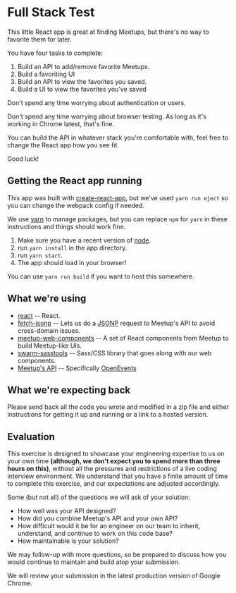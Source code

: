 # Full Stack Test

This little React app is great at finding Meetups, but there's no way to favorite them for later.

You have four tasks to complete:

1. Build an API to add/remove favorite Meetups.
2. Build a favoriting UI
3. Build an API to view the favorites you saved.
4. Build a UI to view the favorites you've saved

Don't spend any time worrying about authentication or users.

Don't spend any time worrying about browser testing. As long as it's working in Chrome latest, that's fine.

You can build the API in whatever stack you're comfortable with, feel free to change the React app how you see fit.

Good luck!

## Getting the React app running

This app was built with [create-react-app](https://github.com/facebookincubator/create-react-app), but we've used `yarn run eject` so you can change the webpack config if needed.

We use [yarn](https://yarnpkg.com/en/) to manage packages, but you can replace `npm` for `yarn` in these instructions and things should work fine.

1. Make sure you have a recent version of [node](https://nodejs.org/en/).
2. run `yarn install` in the app directory.
3. run `yarn start`.
4. The app should load in your browser!

You can use `yarn run build` if you want to host this somewhere.

## What we're using

* [react](https://facebook.github.io/react/) -- React.
* [fetch-jsonp](https://github.com/camsong/fetch-jsonp) -- Lets us do a [JSONP](https://en.wikipedia.org/wiki/JSONP) request to Meetup's API to avoid cross-domain issues.
* [meetup-web-components](https://github.com/meetup/meetup-web-components) -- A set of React components from Meetup to build Meetup-like UIs.
* [swarm-sasstools](https://meetup.github.io/swarm-sasstools/seldon/doc.html) -- Sass/CSS library that goes along with our web components.
* [Meetup's API](https://www.meetup.com/meetup_api/) -- Specifically [OpenEvents](https://www.meetup.com/meetup_api/docs/2/open_events/)

## What we're expecting back

Please send back all the code you wrote and modified in a zip file and either instructions for getting it up and running or a link to a hosted version.

## Evaluation

This exercise is designed to showcase your engineering expertise to us on your own time **(although, we don’t expect you to spend more than three hours on this)**, without all the pressures and restrictions of a live coding interview environment. We understand that you have a finite amount of time to complete this exercise, and our expectations are adjusted accordingly.

Some (but not all) of the questions we will ask of your solution:
* How well was your API designed?
* How did you combine Meetup's API and your own API?
* How difficult would it be for an engineer on our team to inherit, understand, and continue to work on this code base?
* How maintainable is your solution?

We may follow-up with more questions, so be prepared to discuss how you would continue to maintain and build atop your submission.

We will review your submission in the latest production version of Google Chrome.
